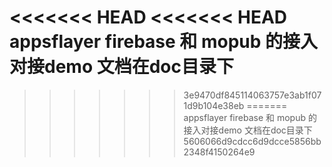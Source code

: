 <<<<<<< HEAD
<<<<<<< HEAD
appsflayer firebase 和 mopub 的接入对接demo
文档在doc目录下
=======

>>>>>>> 3e9470df845114063757e3ab1f071d9b104e38eb
=======
appsflayer firebase 和 mopub 的接入对接demo
文档在doc目录下
>>>>>>> 5606066d9cdcc6d9dcce5856bb2348f4150264e9
